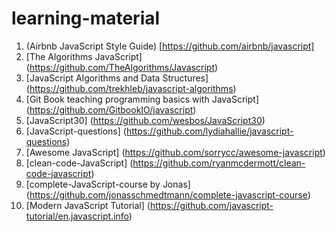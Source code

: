 # learning-material

1. (Airbnb JavaScript Style Guide) [https://github.com/airbnb/javascript]
2. [The Algorithms JavaScript] (https://github.com/TheAlgorithms/Javascript)
3. [JavaScript Algorithms and Data Structures] (https://github.com/trekhleb/javascript-algorithms)
4. [Git Book teaching programming basics with JavaScript] (https://github.com/GitbookIO/javascript)
5. [JavaScript30] (https://github.com/wesbos/JavaScript30)
6. [JavaScript-questions] (https://github.com/lydiahallie/javascript-questions)
7. [Awesome JavaScript] (https://github.com/sorrycc/awesome-javascript)
8. [clean-code-JavaScript] (https://github.com/ryanmcdermott/clean-code-javascript)
9. [complete-JavaScript-course by Jonas] (https://github.com/jonasschmedtmann/complete-javascript-course)
10. [Modern JavaScript Tutorial] (https://github.com/javascript-tutorial/en.javascript.info)
